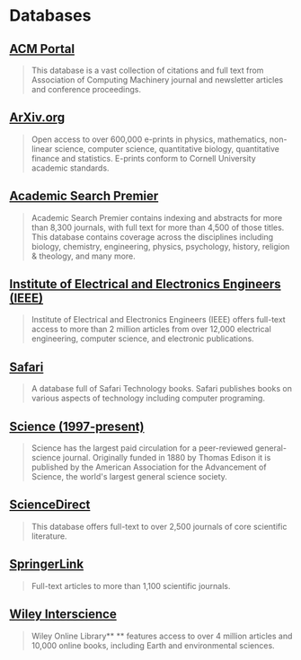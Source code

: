 # Databases

## [ACM Portal](https://web.archive.org/web/20150906075747/http:/portal.acm.org/portal.cfm)

> This database is a vast collection of citations and full text from Association of Computing Machinery journal and newsletter articles and conference proceedings.

## [ArXiv.org](https://web.archive.org/web/20150906075747/http:/arxiv.org/)

> Open access to over 600,000 e-prints in physics, mathematics, non-linear science, computer science, quantitative biology, quantitative finance and statistics. E-prints conform to Cornell University academic standards.

## [Academic Search Premier](https://web.archive.org/web/20150906075747/http:/summit.csuci.edu:2048/login?url=http://search.ebscohost.com/login.aspx?authtype=ip,uid&profile=ehost&defaultdb=aph)

> Academic Search Premier  contains indexing and abstracts for more than 8,300 journals, with full text for more than 4,500 of those titles. This database contains coverage across the disciplines including biology, chemistry, engineering, physics, psychology, history, religion & theology, and many more.

## [**Institute of Electrical and Electronics Engineers \(IEEE\)**](https://web.archive.org/web/20150906075747/http:/summit.csuci.edu:2048/login?url=http://ieeexplore.ieee.org/Xplore/dynhome.jsp)

> Institute of Electrical and Electronics Engineers \(IEEE\) offers full-text access to more than 2 million articles from over 12,000 electrical engineering, computer science, and electronic publications.

## [Safari](https://web.archive.org/web/20150906075747/http:/summit.csuci.edu:2048/login?url=http://proquest.safaribooksonline.com)

> A database full of Safari Technology books. Safari publishes books on various aspects of technology including computer programing.

## [**Science \(1997-present\)**](https://web.archive.org/web/20150906075747/http:/summit.csuci.edu:2048/login?url=http://www.sciencemag.org)

> Science  has the largest paid circulation for a peer-reviewed general-science journal. Originally funded in 1880 by Thomas Edison it is published by the American Association for the Advancement of Science, the world's largest general science society.

## [ScienceDirect](https://web.archive.org/web/20150906075747/http:/summit.csuci.edu:2048/login?url=http://www.sciencedirect.com/)

> This database offers full-text to over 2,500 journals of core scientific literature.

## [SpringerLink](https://web.archive.org/web/20150906075747/http:/summit.csuci.edu:2048/login?url=http://www.springerlink.com)

> Full-text articles to more than 1,100 scientific journals.

## [**Wiley Interscience**](https://web.archive.org/web/20150906075747/http:/summit.csuci.edu:2048/login?url=http://onlinelibrary.wiley.com)

> Wiley Online Library** ** features access to over 4 million articles and 10,000 online books, including Earth and environmental sciences.



